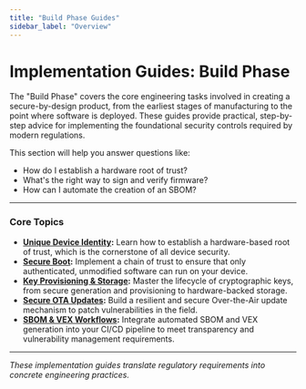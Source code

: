 ```yaml
---
title: "Build Phase Guides"
sidebar_label: "Overview"
---
```


# Implementation Guides: Build Phase

The "Build Phase" covers the core engineering tasks involved in creating a secure-by-design product, from the earliest stages of manufacturing to the point where software is deployed. These guides provide practical, step-by-step advice for implementing the foundational security controls required by modern regulations.

This section will help you answer questions like:
- How do I establish a hardware root of trust?
- What's the right way to sign and verify firmware?
- How can I automate the creation of an SBOM?

---

### Core Topics

-   **[Unique Device Identity](./unique-device-identity.md):** Learn how to establish a hardware-based root of trust, which is the cornerstone of all device security.
-   **[Secure Boot](./secure-boot.md):** Implement a chain of trust to ensure that only authenticated, unmodified software can run on your device.
-   **[Key Provisioning & Storage](./key-provisioning.md):** Master the lifecycle of cryptographic keys, from secure generation and provisioning to hardware-backed storage.
-   **[Secure OTA Updates](./ota-updates.md):** Build a resilient and secure Over-the-Air update mechanism to patch vulnerabilities in the field.
-   **[SBOM & VEX Workflows](./sbom-vex.md):** Integrate automated SBOM and VEX generation into your CI/CD pipeline to meet transparency and vulnerability management requirements.

---

*These implementation guides translate regulatory requirements into concrete engineering practices.* 